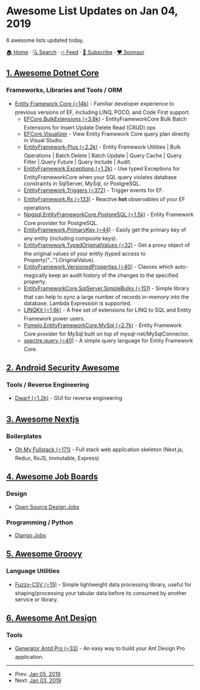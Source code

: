 # Awesome List Updates on Jan 04, 2019

6 awesome lists updated today.

[🏠 Home](/README.md) · [🔍 Search](https://www.trackawesomelist.com/search/) · [🔥 Feed](https://www.trackawesomelist.com/rss.xml) · [📮 Subscribe](https://trackawesomelist.us17.list-manage.com/subscribe?u=d2f0117aa829c83a63ec63c2f&id=36a103854c) · [❤️  Sponsor](https://github.com/sponsors/theowenyoung)



## [1. Awesome Dotnet Core](/content/thangchung/awesome-dotnet-core/README.md)

### Frameworks, Libraries and Tools / ORM

*   [Entity Framework Core (⭐14k)](https://github.com/aspnet/EntityFramework) - Familiar developer experience to previous versions of EF, including LINQ, POCO, and Code First support.
    *   [EFCore.BulkExtensions (⭐3.6k)](https://github.com/borisdj/EFCore.BulkExtensions) - EntityFrameworkCore Bulk Batch Extensions for Insert Update Delete Read (CRUD) ops
    *   [EFCore.Visualizer](https://marketplace.visualstudio.com/items?itemName=GiorgiDalakishvili.EFCoreVisualizer) - View Entity Framework Core query plan directly in Visual Studio.
    *   [EntityFramework-Plus (⭐2.2k)](https://github.com/zzzprojects/EntityFramework-Plus) - Entity Framework Utilities | Bulk Operations | Batch Delete | Batch Update | Query Cache | Query Filter | Query Future | Query Include | Audit.
    *   [EntityFramework.Exceptions (⭐1.2k)](https://github.com/Giorgi/EntityFramework.Exceptions) - Use typed Exceptions for EntityFrameworkCore when your SQL query violates database constraints in SqlServer, MySql, or PostgreSQL.
    *   [EntityFramework.Triggers (⭐372)](https://github.com/NickStrupat/EntityFramework.Triggers) - Trigger events for EF.
    *   [EntityFramework.Rx (⭐133)](https://github.com/NickStrupat/EntityFramework.Rx) - Reactive **hot** observables of your EF operations.
    *   [Npgsql.EntityFrameworkCore.PostgreSQL (⭐1.5k)](https://github.com/npgsql/Npgsql.EntityFrameworkCore.PostgreSQL) - Entity Framework Core provider for PostgreSQL.
    *   [EntityFramework.PrimaryKey (⭐44)](https://github.com/NickStrupat/EntityFramework.PrimaryKey) - Easily get the primary key of any entity (including composite keys).
    *   [EntityFramework.TypedOriginalValues (⭐32)](https://github.com/NickStrupat/EntityFramework.TypedOriginalValues) - Get a proxy object of the original values of your entity (typed access to Property("...").OriginalValue).
    *   [EntityFramework.VersionedProperties (⭐40)](https://github.com/NickStrupat/EntityFramework.VersionedProperties) - Classes which auto-magically keep an audit history of the changes to the specified property.
    *   [EntityFrameworkCore.SqlServer.SimpleBulks (⭐151)](https://github.com/phongnguyend/EntityFrameworkCore.SqlServer.SimpleBulks) - Simple library that can help to sync a large number of records in-memory into the database. Lambda Expression is supported.
    *   [LINQKit (⭐1.6k)](https://github.com/scottksmith95/LINQKit) - A free set of extensions for LINQ to SQL and Entity Framework power users.
    *   [Pomelo.EntityFrameworkCore.MySql (⭐2.7k)](https://github.com/PomeloFoundation/Pomelo.EntityFrameworkCore.MySql) - Entity Framework Core provider for MySql built on top of mysql-net/MySqlConnector.
    *   [spectre.query (⭐40)](https://github.com/spectresystems/spectre.query) - A simple query language for Entity Framework Core.

## [2. Android Security Awesome](/content/ashishb/android-security-awesome/README.md)

### Tools / Reverse Engineering

*   [Dwarf (⭐1.2k)](https://github.com/iGio90/Dwarf) - GUI for reverse engineering

## [3. Awesome Nextjs](/content/unicodeveloper/awesome-nextjs/README.md)

### Boilerplates

*   [Oh My Fullstack (⭐171)](https://github.com/oh-my-c0de/oh-my-fullstack) - Full stack web application skeleton (Next.js, Redux, RxJS, Immutable, Express)

## [4. Awesome Job Boards](/content/tramcar/awesome-job-boards/README.md)

### Design

*   [Open Source Design Jobs](https://opensourcedesign.net/jobs/)

### Programming / Python

*   [Django Jobs](https://djangojobs.net/jobs/)

## [5. Awesome Groovy](/content/kdabir/awesome-groovy/README.md)

### Language Utilities

*   [Fuzzy-CSV (⭐15)](https://github.com/kayr/fuzzy-csv) - Simple lightweight data processing library, useful for shaping/processing your tabular data before its consumed by another service or library.

## [6. Awesome Ant Design](/content/websemantics/awesome-ant-design/README.md)

### Tools

*   [Generator Antd Pro (⭐33)](https://github.com/codetrial/generator-antd-pro) - An easy way to build your Ant Design Pro application.

---

- Prev: [Jan 05, 2019](/content/2019/01/05/README.md)
- Next: [Jan 03, 2019](/content/2019/01/03/README.md)